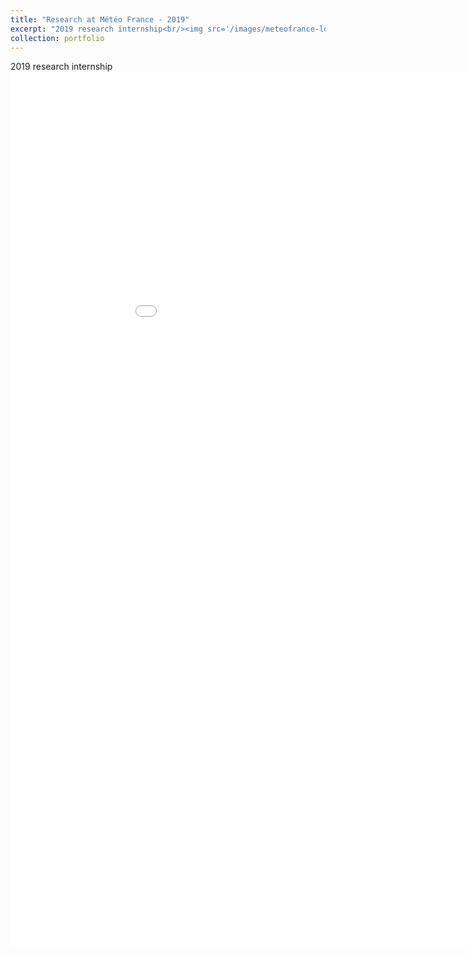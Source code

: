 ```yaml
---
title: "Research at Météo France - 2019"
excerpt: "2019 research internship<br/><img src='/images/meteofrance-logo.svg' width=100>"
collection: portfolio
---
```


2019 research internship
<embed src="/files/poster_meteo_france.pdf" width="1000px" height="1400px" type='application/pdf'/>
